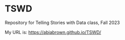 # TSWD
Repository for Telling Stories with Data class, Fall 2023

My URL is: https://abiabrown.github.io/TSWD/
